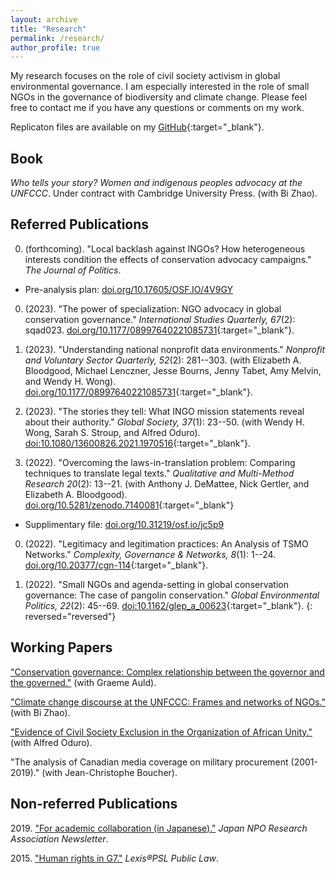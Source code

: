 ```yaml
---
layout: archive
title: "Research"
permalink: /research/
author_profile: true
---
```


My research focuses on the role of civil society activism in global environmental governance. I am especially interested in the role of small NGOs in the governance of biodiversity and climate change. Please feel free to contact me if you have any questions or comments on my work.

Replicaton files are available on my [GitHub](https://github.com/takumishibaike){:target="_blank"}.

## Book

*Who tells your story? Women and indigenous peoples advocacy at the UNFCCC*. Under contract with Cambridge University Press. (with Bi Zhao).

## Referred Publications

0. (forthcoming). "Local backlash against INGOs? How heterogeneous interests condition the effects of conservation advocacy campaigns." *The Journal of Politics*.
* Pre-analysis plan: [doi.org/10.17605/OSF.IO/4V9GY](https://doi.org/10.17605/OSF.IO/4V9GY)

0. (2023)\. "The power of specialization: NGO advocacy in global conservation governance." *International Studies Quarterly, 67*(2): sqad023. [doi.org/10.1177/08997640221085731](https://doi.org/10.1093/isq/sqad023){:target="_blank"}.

0. (2023)\. "Understanding national nonprofit data environments." *Nonprofit and Voluntary Sector Quarterly, 52*(2): 281--303. (with Elizabeth A\. Bloodgood, Michael Lenczner, Jesse Bourns, Jenny Tabet, Amy Melvin, and Wendy H\. Wong). [doi.org/10.1177/08997640221085731](https://journals.sagepub.com/doi/10.1177/08997640221085731){:target="_blank"}.

0. (2023)\. "The stories they tell: What INGO mission statements reveal about their authority." *Global Society, 37*(1): 23--50. (with Wendy H\. Wong, Sarah S\. Stroup, and Alfred Oduro). [doi:10.1080/13600826.2021.1970516](https://doi.org/10.1080/13600826.2021.1970516){:target="_blank"}.

0. (2022)\. "Overcoming the laws-in-translation problem: Comparing techniques to translate legal texts." *Qualitative and Multi-Method Research 20*(2): 13--21. (with Anthony J\. DeMattee, Nick Gertler, and Elizabeth A\. Bloodgood). [doi.org/10.5281/zenodo.7140081](https://doi.org/10.5281/zenodo.7140081){:target="_blank"}
* Supplimentary file: [doi.org/10.31219/osf.io/jc5p9](https://doi.org/10.31219/osf.io/jc5p9)

0. (2022)\. "Legitimacy and legitimation practices: An Analysis of TSMO Networks." *Complexity, Governance & Networks, 8*(1): 1--24. [doi.org/10.20377/cgn-114](https://complexity-governance-networks.com/index.php/cgn/article/view/111){:target="_blank"}.

0. (2022)\. "Small NGOs and agenda-setting in global conservation governance: The case of pangolin conservation." *Global Environmental Politics, 22*(2): 45--69. [doi:10.1162/glep_a_00623](https://doi.org/10.1162/glep_a_00623){:target="_blank"}.
{: reversed="reversed"}

## Working Papers

["Conservation governance: Complex relationship between the governor and the governed."](../research/paper7/) (with Graeme Auld).

["Climate change discourse at the UNFCCC: Frames and networks of NGOs."](../research/paper8/) (with Bi Zhao).

["Evidence of Civil Society Exclusion in the Organization of African Unity."](../research/paper9/) (with Alfred Oduro).

"The analysis of Canadian media coverage on military procurement (2001-2019)." (with Jean-Christophe Boucher).

## Non-referred Publications

2019\. ["For academic collaboration (in Japanese)."](https://takumishibaike.github.io/files/shibaike_janporanews.pdf) *Japan NPO Research Association Newsletter*.

2015\. ["Human rights in G7."](https://takumishibaike.github.io/files/shibaike_lexis.pdf) *Lexis&reg;PSL Public Law*.